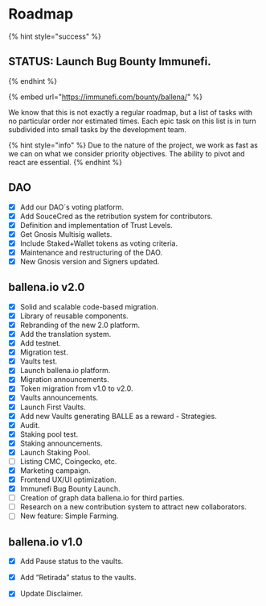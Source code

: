# Roadmap

{% hint style="success" %}
## STATUS: Launch Bug Bounty Immunefi.
{% endhint %}

{% embed url="https://immunefi.com/bounty/ballena/" %}

We know that this is not exactly a regular roadmap, but a list of tasks with no particular order nor estimated times. Each epic task on this list is in turn subdivided into small tasks by the development team.

{% hint style="info" %}
Due to the nature of the project, we work as fast as we can on what we consider priority objectives. The ability to pivot and react are essential.
{% endhint %}

## DAO

* [x] Add our DAO´s voting platform.
* [x] Add SouceCred as the retribution system for contributors.
* [x] Definition and implementation of Trust Levels.
* [x] Get Gnosis Multisig wallets.
* [x] Include Staked+Wallet tokens as voting criteria.
* [x] Maintenance and restructuring of the DAO.
* [x] New Gnosis version and Signers updated.

## ballena.io v2.0

* [x] Solid and scalable code-based migration.
* [x] Library of reusable components.
* [x] Rebranding of the new 2.0 platform.
* [x] Add the translation system.
* [x] Add testnet.
* [x] Migration test.
* [x] Vaults test.
* [x] Launch ballena.io platform.
* [x] Migration announcements.
* [x] Token migration from v1.0 to v2.0.
* [x] Vaults announcements.
* [x] Launch First Vaults.
* [x] Add new Vaults generating BALLE as a reward - Strategies.
* [x] Audit.
* [x] Staking pool test.
* [x] Staking announcements.
* [x] Launch Staking Pool.
* [ ] Listing CMC, Coingecko, etc.
* [x] Marketing campaign.
* [x] Frontend UX/UI optimization.
* [x] Immunefi Bug Bounty Launch.
* [ ] Creation of graph data ballena.io for third parties.
* [ ] Research on a new contribution system to attract new collaborators.
* [ ] New feature: Simple Farming.

## ballena.io v1.0

* [x] Add Pause status to the vaults.
* [x] Add “Retirada” status to the vaults.
* [x] Update Disclaimer.







